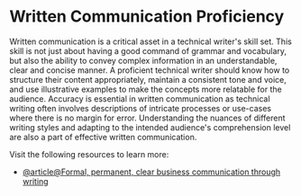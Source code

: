 # Written Communication Proficiency

Written communication is a critical asset in a technical writer's skill set. This skill is not just about having a good command of grammar and vocabulary, but also the ability to convey complex information in an understandable, clear and concise manner. A proficient technical writer should know how to structure their content appropriately, maintain a consistent tone and voice, and use illustrative examples to make the concepts more relatable for the audience. Accuracy is essential in written communication as technical writing often involves descriptions of intricate processes or use-cases where there is no margin for error. Understanding the nuances of different writing styles and adapting to the intended audience's comprehension level are also a part of effective written communication.

Visit the following resources to learn more:

- [@article@Formal, permanent, clear business communication through writing](https://www.scribd.com/document/546030656/Unit-3-Written-Communication)